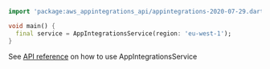 ```dart
import 'package:aws_appintegrations_api/appintegrations-2020-07-29.dart';

void main() {
  final service = AppIntegrationsService(region: 'eu-west-1');
}
```

See [API reference](https://pub.dev/documentation/aws_appintegrations_api/latest/appintegrations-2020-07-29/AppIntegrationsService-class.html) on how to use AppIntegrationsService
